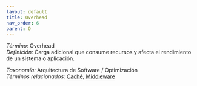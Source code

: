 ```yaml
---
layout: default
title: Overhead
nav_order: 6
parent: O
---
```


*Término:* Overhead  
*Definición:* Carga adicional que consume recursos y afecta el rendimiento de un sistema o aplicación.

*Taxonomía:* Arquitectura de Software / Optimización  
*Términos relacionados:* [Caché](https://maleniski.github.io/diccionario-angl-tec-mx/docs/alfabeticamente/C/cach/), [Middleware](https://maleniski.github.io/diccionario-angl-tec-mx/docs/alfabeticamente/M/middleware/)
